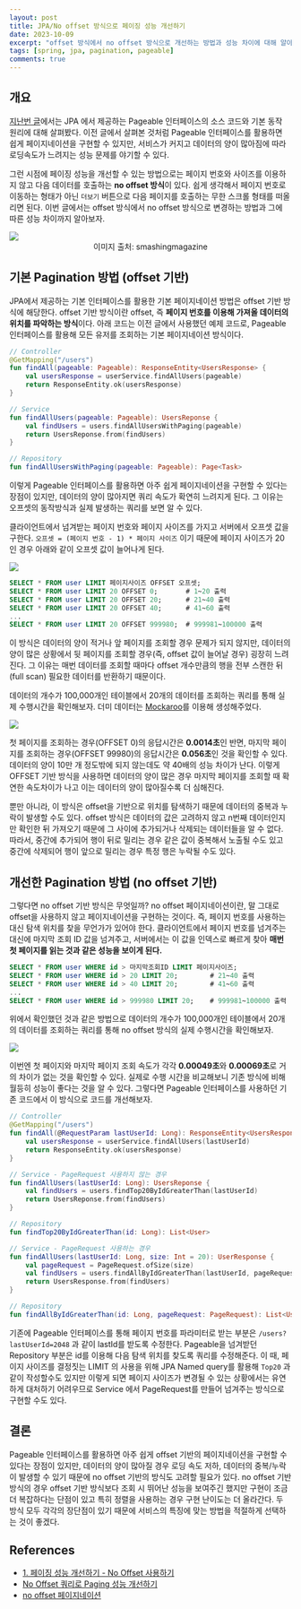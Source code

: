 ```yaml
---
layout: post
title: JPA/No offset 방식으로 페이징 성능 개선하기
date: 2023-10-09
excerpt: "offset 방식에서 no offset 방식으로 개선하는 방법과 성능 차이에 대해 알아보자"
tags: [spring, jpa, pagination, pageable]
comments: true
---
```


## 개요
[지난번 글](https://xrabcde.github.io/jpa-pageable/)에서는 JPA 에서 제공하는 Pageable 인터페이스의 소스 코드와 기본 동작 원리에 대해 살펴봤다. 
이전 글에서 살펴본 것처럼 Pageable 인터페이스를 활용하면 쉽게 페이지네이션을 구현할 수 있지만,
서비스가 커지고 데이터의 양이 많아짐에 따라 로딩속도가 느려지는 성능 문제를 야기할 수 있다. 

그런 시점에 페이징 성능을 개선할 수 있는 방법으로는 페이지 번호와 사이즈를 이용하지 않고 
다음 데이터를 호출하는 **no offset 방식**이 있다. 
쉽게 생각해서 페이지 번호로 이동하는 형태가 아닌 `더보기` 버튼으로 다음 페이지를 호출하는 무한 스크롤 형태를 떠올리면 된다.
이번 글에서는 offset 방식에서 no offset 방식으로 변경하는 방법과 그에 따른 성능 차이까지 알아보자.

<div style="width:100% !important; margin:0 auto">
<img src="https://github.com/xrabcde/xrabcde.github.io/assets/56033755/3f79a45f-cb35-4600-9832-b1bf0581ab36">
<figcaption align=center>이미지 출처: smashingmagazine</figcaption>
</div>

## 기본 Pagination 방법 (offset 기반)
JPA에서 제공하는 기본 인터페이스를 활용한 기본 페이지네이션 방법은 offset 기반 방식에 해당한다. 
offset 기반 방식이란 offset, 즉 **페이지 번호를 이용해 가져올 데이터의 위치를 파악하는 방식**이다. 
아래 코드는 이전 글에서 사용했던 예제 코드로, Pageable 인터페이스를 활용해 모든 유저를 조회하는 기본 페이지네이션 방식이다.

```kotlin
// Controller
@GetMapping("/users")
fun findAll(pageable: Pageable): ResponseEntity<UsersResponse> {
    val usersResponse = userService.findAllUsers(pageable)
    return ResponseEntity.ok(usersResponse)
}

// Service
fun findAllUsers(pageable: Pageable): UsersReponse {
    val findUsers = users.findAllUsersWithPaging(pageable)
    return UsersReponse.from(findUsers)
}

// Repository
fun findAllUsersWithPaging(pageable: Pageable): Page<Task>
```

이렇게 Pageable 인터페이스를 활용하면 아주 쉽게 페이지네이션을 구현할 수 있다는 장점이 있지만,
데이터의 양이 많아지면 쿼리 속도가 확연히 느려지게 된다.
그 이유는 오프셋의 동작방식과 실제 발생하는 쿼리를 보면 알 수 있다.

클라이언트에서 넘겨받는 페이지 번호와 페이지 사이즈를 가지고 서버에서 오프셋 값을 구한다.
`오프셋 = (페이지 번호 - 1) * 페이지 사이즈` 이기 때문에 페이지 사이즈가 20인 경우 아래와 같이 오프셋 값이 늘어나게 된다. 

<div style="width:100% !important; margin:0 auto">
<img src="https://github.com/xrabcde/xrabcde.github.io/assets/56033755/a70743e0-9f83-4e1e-94c3-351bcaeef4c1">
</div>

```sql
SELECT * FROM user LIMIT 페이지사이즈 OFFSET 오프셋;
SELECT * FROM user LIMIT 20 OFFSET 0;       # 1~20 출력
SELECT * FROM user LIMIT 20 OFFSET 20;      # 21~40 출력
SELECT * FROM user LIMIT 20 OFFSET 40;      # 41~60 출력
...
SELECT * FROM user LIMIT 20 OFFSET 999980;  # 999981~100000 출력
```

이 방식은 데이터의 양이 적거나 앞 페이지를 조회할 경우 문제가 되지 않지만, 
데이터의 양이 많은 상황에서 뒷 페이지를 조회할 경우(즉, offset 값이 늘어날 경우) 굉장히 느려진다.
그 이유는 매번 데이터를 조회할 때마다 offset 개수만큼의 행을 전부 스캔한 뒤 (full scan) 필요한 데이터를 반환하기 때문이다. 

데이터의 개수가 100,000개인 테이블에서 20개의 데이터를 조회하는 쿼리를 통해 실제 수행시간을 확인해보자. 더미 데이터는 [Mockaroo](https://www.mockaroo.com/)를 이용해 생성해주었다.

<div style="width:100% !important; margin:0 auto">
<img src="https://github.com/xrabcde/xrabcde.github.io/assets/56033755/0d0ac61d-63fd-4bfc-a7da-813bf09b63a2">
</div>

첫 페이지를 조회하는 경우(OFFSET 0)의 응답시간은 **0.0014초**인 반면, 마지막 페이지를 
조회하는 경우(OFFSET 99980)의 응답시간은 **0.056초**인 것을 확인할 수 있다. 
데이터의 양이 10만 개 정도밖에 되지 않는데도 약 40배의 성능 차이가 난다.
이렇게 OFFSET 기반 방식을 사용하면 데이터의 양이 많은 경우 마지막 페이지를 조회할 때 
확연한 속도차이가 나고 이는 데이터의 양이 많아질수록 더 심해진다.

뿐만 아니라, 이 방식은 offset을 기반으로 위치를 탐색하기 때문에 데이터의 중복과 누락이 발생할 수도 있다.
offset 방식은 데이터의 값은 고려하지 않고 n번째 데이터인지만 확인한 뒤 가져오기 때문에
그 사이에 추가되거나 삭제되는 데이터들을 알 수 없다. 
따라서, 중간에 추가되어 행이 뒤로 밀리는 경우 같은 값이 중복해서 노출될 수도 있고 
중간에 삭제되어 행이 앞으로 밀리는 경우 특정 행은 누락될 수도 있다. 

## 개선한 Pagination 방법 (no offset 기반)
그렇다면 no offset 기반 방식은 무엇일까?
no offset 페이지네이션이란, 말 그대로 offset을 사용하지 않고 페이지네이션을 구현하는 것이다.
즉, 페이지 번호를 사용하는 대신 탐색 위치를 찾을 무언가가 있어야 한다.
클라이언트에서 페이지 번호를 넘겨주는 대신에 마지막 조회 ID 값을 넘겨주고, 
서버에서는 이 값을 인덱스로 빠르게 찾아 **매번 첫 페이지를 읽는 것과 같은 성능을 보이게 된다.**

```sql
SELECT * FROM user WHERE id > 마지막조회ID LIMIT 페이지사이즈;
SELECT * FROM user WHERE id > 20 LIMIT 20;        # 21~40 출력
SELECT * FROM user WHERE id > 40 LIMIT 20;        # 41~60 출력
...
SELECT * FROM user WHERE id > 999980 LIMIT 20;    # 999981~100000 출력
```

위에서 확인했던 것과 같은 방법으로 데이터의 개수가 100,000개인 테이블에서 20개의 데이터를 조회하는 쿼리를 통해 no offset 방식의 실제 수행시간을 확인해보자. 

<div style="width:100% !important; margin:0 auto">
<img src="https://github.com/xrabcde/xrabcde.github.io/assets/56033755/4ca98184-ff4d-443e-a925-e069b39d43a1">
</div>

이번엔 첫 페이지와 마지막 페이지 조회 속도가 각각 **0.00049초**와 **0.00069초**로
거의 차이가 없는 것을 확인할 수 있다. 
실제로 수행 시간을 비교해보니 기존 방식에 비해 월등히 성능이 좋다는 것을 알 수 있다.
그렇다면 Pageable 인터페이스를 사용하던 기존 코드에서 이 방식으로 코드를 개선해보자.

```kotlin
// Controller
@GetMapping("/users")
fun findAll(@RequestParam lastUserId: Long): ResponseEntity<UsersResponse> {
    val usersResponse = userService.findAllUsers(lastUserId)
    return ResponseEntity.ok(usersResponse)
}

// Service - PageRequest 사용하지 않는 경우
fun findAllUsers(lastUserId: Long): UsersReponse {
    val findUsers = users.findTop20ByIdGreaterThan(lastUserId)
    return UsersReponse.from(findUsers)
}

// Repository
fun findTop20ByIdGreaterThan(id: Long): List<User>

// Service - PageRequest 사용하는 경우
fun findAllUsers(lastUserId: Long, size: Int = 20): UserResponse {
    val pageRequest = PageRequest.ofSize(size)
    val findUsers = users.findAllByIdGreaterThan(lastUserId, pageRequest)
    return UsersResponse.from(findUsers)
}

// Repository
fun findAllByIdGreaterThan(id: Long, pageRequest: PageRequest): List<User>
```

기존에 Pageable 인터페이스를 통해 페이지 번호를 파라미터로 받는 부분은
`/users?lastUserId=2048` 과 같이 lastId를 받도록 수정한다. 
Pageable을 넘겨받던 Repository 부분은 id를 이용해 다음 탐색 위치를 찾도록 쿼리를 수정해준다. 
이 때, 페이지 사이즈를 결정짓는 LIMIT 의 사용을 위해 JPA Named query를 활용해 `Top20` 과 같이 작성할수도 있지만 이렇게 되면 페이지 사이즈가 변경될 수 있는 상황에서는 유연하게 대처하기
어려우므로 Service 에서 PageRequest를 만들어 넘겨주는 방식으로 구현할 수도 있다. 

## 결론
Pageable 인터페이스를 활용하면 아주 쉽게 offset 기반의 페이지네이션을 구현할 수 있다는 장점이 있지만,
데이터의 양이 많아질 경우 로딩 속도 저하, 데이터의 중복/누락이 발생할 수 있기 때문에
no offset 기반의 방식도 고려할 필요가 있다. 
no offset 기반 방식의 경우 offset 기반 방식보다 조회 시 뛰어난 성능을 보여주긴 했지만
구현이 조금 더 복잡하다는 단점이 있고 특히 정렬을 사용하는 경우 구현 난이도는 더 올라간다.
두 방식 모두 각각의 장단점이 있기 때문에 서비스의 특징에 맞는 방법을 적절하게 선택하는 것이 좋겠다.

## References
- [1. 페이징 성능 개선하기 - No Offset 사용하기](https://jojoldu.tistory.com/528)
- [No Offset 쿼리로 Paging 성능 개선하기](https://velog.io/@cmsskkk/No-Offset-Paging-ngrinder2)
- [no offset 페이지네이션](https://velog.io/@pood/no-offset-%ED%8E%98%EC%9D%B4%EC%A7%80%EB%84%A4%EC%9D%B4%EC%85%98)